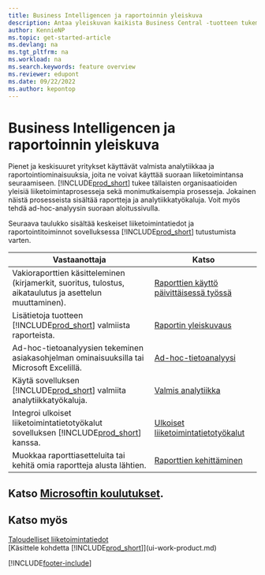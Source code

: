```yaml
---
title: Business Intelligencen ja raportoinnin yleiskuva
description: Antaa yleiskuvan kaikista Business Central -tuotteen tukemista Business Intelligence- ja raportointiominaisuuksista.
author: KennieNP
ms.topic: get-started-article
ms.devlang: na
ms.tgt_pltfrm: na
ms.workload: na
ms.search.keywords: feature overview
ms.reviewer: edupont
ms.date: 09/22/2022
ms.author: kepontop
---
```

# <a name="business-intelligence-and-reporting-overview"></a>Business Intelligencen ja raportoinnin yleiskuva

Pienet ja keskisuuret yritykset käyttävät valmista analytiikkaa ja raportointiominaisuuksia, joita ne voivat käyttää suoraan liiketoimintansa seuraamiseen. [!INCLUDE[prod_short](includes/prod_short.md)] tukee tällaisten organisaatioiden yleisiä liiketoimintaprosesseja sekä monimutkaisempia prosesseja. Jokainen näistä prosesseista sisältää raportteja ja analytiikkatyökaluja. Voit myös tehdä ad-hoc-analyysin suoraan aloitussivulla.  

Seuraava taulukko sisältää keskeiset liiketoimintatiedot ja raportointitoiminnot sovelluksessa [!INCLUDE[prod_short](includes/prod_short.md)] tutustumista varten.

| Vastaanottaja | Katso |
| --- | --- |
| Vakioraporttien käsitteleminen (kirjamerkit, suoritus, tulostus, aikataulutus ja asettelun muuttaminen). | [Raporttien käyttö päivittäisessä työssä](reports-use-reports.md) |
| Lisätietoja tuotteen [!INCLUDE[prod_short](includes/prod_short.md)] valmiista raporteista. |[Raportin yleiskuvaus](reports-available-reports.md)|
| Ad-hoc-tietoanalyysien tekeminen asiakasohjelman ominaisuuksilla tai Microsoft Excelillä. | [Ad-hoc-tietoanalyysi](reports-adhoc-analysis.md) |
| Käytä sovelluksen [!INCLUDE[prod_short](includes/prod_short.md)] valmiita analytiikkatyökaluja.| [Valmis analytiikka](reports-built-in-analytics.md) |
| Integroi ulkoiset liiketoimintatietotyökalut sovelluksen [!INCLUDE[prod_short](includes/prod_short.md)] kanssa.| [Ulkoiset liiketoimintatietotyökalut](reports-external-analysis.md) |
|Muokkaa raporttiasetteluita tai kehitä omia raportteja alusta lähtien. |[Raporttien kehittäminen](reports-develop-reports.md)|

## <a name="see-related-microsoft-training"></a>Katso [Microsoftin koulutukset](/training/paths/setup-reporting-dynamics-365-business-central/).

## <a name="see-also"></a>Katso myös

[Taloudelliset liiketoimintatiedot](bi.md)  
[Käsittele kohdetta [!INCLUDE[prod_short](includes/prod_short.md)]](ui-work-product.md)  

[!INCLUDE[footer-include](includes/footer-banner.md)]
